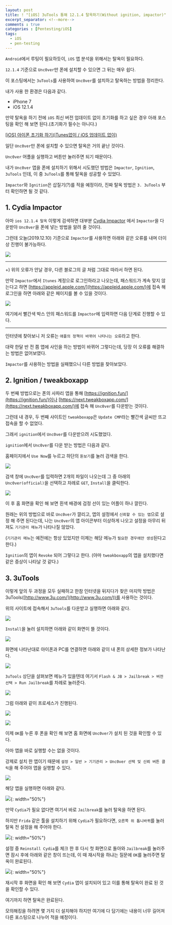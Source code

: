 ```yaml
---
layout: post
title: ! "[iOS] 3uTools 통해 12.1.4 탈옥하기(Without ignition, impactor)"
excerpt_separator: <!--more-->
comments : true
categories : [Pentesting/iOS]
tags:
  - iOS
  - pen-testing
---
```


`Android`에서 루팅이 필요하듯이, `iOS` 앱 분석을 위해서는 탈옥이 필요하다.  

`12.1.4` 기준으로 `Unc0ver`만 폰에 설치할 수 있으면 그 뒤는 매우 쉽다.  

이 포스팅에서는 `3uTools`를 사용하여 `Unc0ver`를 설치하고 탈옥하는 방법을 정리한다.  

<!--more-->

내가 사용 한 환경은 다음과 같다.  

* iPhone 7
* iOS 12.1.4

만약 탈옥을 하기 전에 `iOS` 최신 버전 업데이트 없이 초기화를 하고 싶은 경우 아래 포스팅을 확인 해 보면 된다.(초기화가 필수는 아니다.)  

[[iOS] 아이폰 초기화 하기(iTunes없이 / iOS 업데이트 없이)](https://mingzz1.github.io/pentesting/ios/2019/12/10/iOS-initialize.html)

일단 `Unc0ver`만 폰에 설치할 수 있으면 탈옥은 거의 끝난 것이다.  

`Unc0ver` 어플을 실행하고 버튼만 눌러주면 되기 때문이다.  

내가 `Unc0ver` 앱을 폰에 설치하기 위해서 시도했던 방법은 `Impactor`, `Ignition`, `3uTools` 인데, 이 중 `3uTools`를 통해 탈옥을 성공할 수 있었다.  

`Impactor`와 `Ignition`은 삽질기(?)를 적을 예정이라, 진짜 탈옥 방법은 `3. 3uTools` 부터 확인하면 될 것 같다.  

## 1. Cydia Impactor

아마 `ios 12.1.4 탈옥` 이렇게 검색하면 대부분 [Cydia Impactor](http://www.cydiaimpactor.com/) 에서 `Impactor`을 다운받아 `Unc0ver`을 폰에 넣는 방법을 알려 줄 것이다.  

그런데 오늘(2019.12.10) 기준으로 `Impactor`를 사용하면 아래와 같은 오류를 내며 더이상 진행이 불가능하다.  

![](/images/pen-testing/ios/jailbreak/jail_01.png)  

---

+) 위의 오류가 안날 경우, 다른 블로그의 글 처럼 그대로 따라서 하면 된다.  

만약 `Impactor`에서 `Itunes` 계정으로 로그인하라고 나오는데, 패스워드가 계속 맞지 않는다고 하면 [https://appleid.apple.com/](https://appleid.apple.com/)에 접속 해 로그인을 하면 아래와 같은 페이지를 볼 수 있을 것이다.  

![](/images/pen-testing/ios/jailbreak/jail_02.png)  

여기에서 빨간색 박스 안의 패스워드를 `Impactor`에 입력하면 다음 단계로 진행할 수 있다.  

--- 

인터넷에 찾아보니 저 오류는 `애플의 정책이 바뀌어 나타나는 오류`라고 한다.  

대략 한달 반 전 쯤 앱에 사인을 하는 방법이 바뀌어 그렇다는데, 당장 이 오류를 해결하는 방법은 없어보였다.  

`Impactor`를 사용하는 방법을 실패했으니 다른 방법을 찾아보았다.  

## 2. Ignition / tweakboxapp

두 번째 방법으로는 폰의 사파리 앱을 통해 [https://ignition.fun/](https://ignition.fun/)이나 [https://next.tweakboxapp.com/](https://next.tweakboxapp.com/)에 접속 해 `Unc0ver`를 다운받는 것이다.  

그런데 내 경우, 두 번째 사이트인 `tweakboxapp`은 `Update CMP`라는 빨간색 글씨만 뜨고 접속을 할 수 없었다.  

그래서 `ignition`에서 `Unc0ver`를 다운받으려 시도했었다.  

`ignition`에서 `Unc0ver`를 다운 받는 방법은 다음과 같다.  

홈페이지에서 `Use Now`를 누르고 하단의 `돋보기`를 눌러 검색을 한다.  

![](/images/pen-testing/ios/jailbreak/jail_03.PNG)  

검색 창에 `Unc0ver`를 입력하면 2개의 파일이 나오는데 그 중 아래의 `Unc0ver(official)`을 선택하고 차례로 `GET`, `Install`을 클릭한다.  

![](/images/pen-testing/ios/jailbreak/jail_04.PNG)  

이 후 홈 화면을 확인 해 보면 흰색 배경에 검정 선이 있는 어플이 하나 깔린다.  

원래는 위의 방법으로 바로 `Unc0ver`가 깔리고, 앱의 설정에서 `신뢰할 수 있는 앱`으로 설정 해 주면 된다는데, 나는 `Unc0ver`의 앱 아이콘부터 이상하게 나오고 설정을 아무리 뒤져도 `기기관리 메뉴`가 나타나질 않았다.  

(`기기관리 메뉴`는 예전에는 항상 있었지만 이제는 해당 메뉴가 `필요한 경우에만 생성`된다고 한다.)  

`Ignition`의 앱이 `Revoke` 되어 그렇다고 한다. (아마 `tweakboxapp`의 앱을 설치했다면  같은 증상이 나타날 것 같다.)  

## 3. 3uTools

이렇게 앞의 두 과정을 모두 실패하고 한참 인터넷을 뒤지다가 찾은 마지막 방법은 3uTools([http://www.3u.com/](http://www.3u.com/))를 사용하는 것이다.  

위의 사이트에 접속해서 `3uTools`를 다운받고 실행하면 아래와 같다.  

![](/images/pen-testing/ios/jailbreak/jail_05.png)  

`Install`을 눌러 설치하면 아래와 같이 화면이 뜰 것이다.  

![](/images/pen-testing/ios/jailbreak/jail_06.png)  

화면에 나타난대로 아이폰과 PC를 연결하면 아래와 같이 내 폰의 상세한 정보가 나타난다.  

![](/images/pen-testing/ios/jailbreak/jail_07.png)  

`3uTools` 상단을 살펴보면 메뉴가 있을텐데 여기서 `Flash & JB > Jailbreak > 버전선택 > Run Jailbreak`를 차례로 눌러준다.  

![](/images/pen-testing/ios/jailbreak/jail_08.png)  

그럼 아래와 같이 프로세스가 진행된다.  

![](/images/pen-testing/ios/jailbreak/jail_09.png)  

![](/images/pen-testing/ios/jailbreak/jail_10.png)  

이제 `OK`를 누른 후 폰을 확인 해 보면 홈 화면에 `Unc0ver`가 설치 된 것을 확인할 수 있다.  

아마 앱을 바로 실행할 수는 없을 것이다.  

강제로 설치 한 앱이기 때문에 `설정 > 일반 > 기기관리 > Unc0ver 선택 및 신뢰 버튼 클릭`을 해 주어야 앱을 실행할 수 있다.  

![](/images/pen-testing/ios/jailbreak/jail_11.PNG)  

해당 앱을 실행하면 아래와 같다.  

![](/images/pen-testing/ios/jailbreak/jail_12.PNG){: width="50%"}  

만약 `Cydia`가 필요 없다면 여기서 바로 `Jailbreak`를 눌러 탈옥을 하면 된다.  

하지만 `Frida` 같은 툴을 설치하기 위해 `Cydia`가 필요하다면, `오른쪽 위 톱니바퀴`를 눌러 탈옥 전 설정을 해 주어야 한다.  

![](/images/pen-testing/ios/jailbreak/jail_13.PNG){: width="50%"}  

설정 중 `Reinstall Cydia`를 체크 한 후 다시 첫 화면으로 돌아와 `Jailbreak`를 눌러주면 잠시 후에 아래와 같은 창이 뜨는데, 이 때 재시작을 하냐는 질문에 `OK`를 눌러주면 탈옥이 완료된다.  

![](/images/pen-testing/ios/jailbreak/jail_14.PNG){: width="50%"}  

재시작 후 화면을 확인 해 보면 `Cydia` 앱이 설치되어 있고 이를 통해 탈옥이 완료 된 것을 확인할 수 있다.  

여기까지 하면 탈옥은 완료된다.  

모의해킹을 하려면 몇 가지 더 설치해야 하지만 여기에 다 담기에는 내용이 너무 길어져 다른 포스팅으로 나누어 적을 예정이다.  
